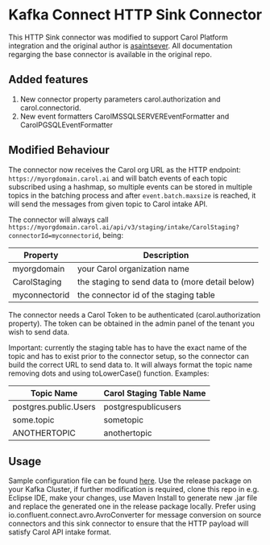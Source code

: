 # Kafka Connect HTTP Sink Connector

This HTTP Sink connector was modified to support Carol Platform integration and the original author is [asaintsever](https://github.com/asaintsever/kafka-connect-http-sink). All documentation regarging the base connector is available in the original repo.

## Added features

1. New connector property parameters carol.authorization and carol.connectorid.
2. New event formatters CarolMSSQLSERVEREventFormatter and CarolPGSQLEventFormatter

## Modified Behaviour

The connector now receives the Carol org URL as the HTTP endpoint: `https://myorgdomain.carol.ai` and will batch events of each topic subscribed using a hashmap, so multiple events can be stored in multiple topics in the batching process and after `event.batch.maxsize` is reached, it will send the messages from given topic to Carol intake API.

The connector will always call `https://myorgdomain.carol.ai/api/v3/staging/intake/CarolStaging?connectorId=myconnectorid`, being:

| Property | Description |
|---|---|
| myorgdomain | your Carol organization name |
| CarolStaging | the staging to send data to (more detail below) |
| myconnectorid | the connector id of the staging table |

The connector needs a Carol Token to be authenticated (carol.authorization property). The token can be obtained in the admin panel of the tenant you wish to send data.

Important: currently the staging table has to have the exact name of the topic and has to exist prior to the connector setup, so the connector can build the correct URL to send data to. It will always format the topic name removing dots and using toLowerCase() function. Examples:

| Topic Name  | Carol Staging Table Name |
|---|---|
| postgres.public.Users | postgrespublicusers |
| some.topic | sometopic |
| ANOTHERTOPIC | anothertopic |

## Usage

Sample configuration file can be found [here](/src/main/resources/connector_HttpSinkConnector_config.json). Use the release package on your Kafka Cluster, if further modification is required, clone this repo in e.g. Eclipse IDE, make your changes, use Maven Install to generate new .jar file and replace the generated one in the release package locally. Prefer using io.confluent.connect.avro.AvroConverter for message conversion on source connectors and this sink connector to ensure that the HTTP payload will satisfy Carol API intake format.